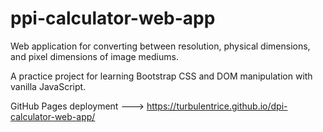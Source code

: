 # ppi-calculator-web-app
Web application for converting between resolution, physical dimensions, and pixel dimensions of image mediums.

A practice project for learning Bootstrap CSS and DOM manipulation with vanilla JavaScript.

GitHub Pages deployment ---> https://turbulentrice.github.io/dpi-calculator-web-app/
